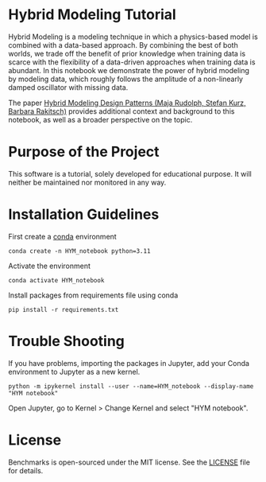 # Hybrid Modeling Tutorial
Hybrid Modeling is a modeling technique in which a physics-based model is combined with a data-based approach. 
By combining the best of both worlds, we trade off the benefit of prior knowledge when training data is scarce with the flexibility of a data-driven approaches when training data is abundant. 
In this notebook we demonstrate the power of hybrid modeling by modeling data, which roughly follows the amplitude of a non-linearly damped oscillator with missing data.

The paper [Hybrid Modeling Design Patterns (Maja Rudolph, Stefan Kurz, Barbara Rakitsch)](https://link.springer.com/article/10.1186/s13362-024-00141-0) provides additional context and background to this notebook, as well as a broader perspective on the topic.

# Purpose of the Project
This software is a tutorial, solely developed for educational
purpose. It will neither be maintained nor monitored in any way.

# Installation Guidelines
First create a [conda](https://anaconda.org/anaconda/conda) environment

    conda create -n HYM_notebook python=3.11

Activate the environment

    conda activate HYM_notebook

Install packages from requirements file using conda

    pip install -r requirements.txt

# Trouble Shooting
If you have problems, importing the packages in Jupyter, add your Conda environment to Jupyter as a new kernel.

    python -m ipykernel install --user --name=HYM_notebook --display-name "HYM notebook"

Open Jupyter, go to Kernel > Change Kernel and select "HYM notebook".


# License
Benchmarks is open-sourced under the MIT license. See the
[LICENSE](LICENSE) file for details.
